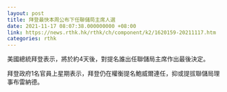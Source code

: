 ```yaml
---
layout: post
title: 拜登最快本周公布下任聯儲局主席人選
date: 2021-11-17 08:07:38.000000000 +08:00
link: https://news.rthk.hk/rthk/ch/component/k2/1620159-20211117.htm
categories: rthk
---
```


美國總統拜登表示，將於約4天後，對提名誰出任聯儲局主席作出最後決定。

拜登政府1名官員上星期表示，拜登仍在權衡提名鮑威爾連任，抑或提拔聯儲局理事布雷納德。
